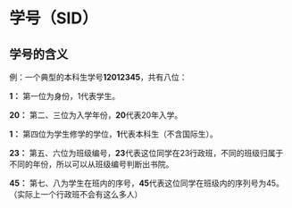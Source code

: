 # 学号（SID）

## 学号的含义

例：一个典型的本科生学号**12012345**，共有八位：

**1：** 第一位为身份，1代表学生。

**20：** 第二、三位为入学年份，**20**代表20年入学。

**1：** 第四位为学生修学的学位，**1**代表本科生（不含国际生）。

**23：** 第五、六位为班级编号，**23**代表这位同学在23行政班，不同的班级归属于不同的年份，所以可以从班级编号判断出书院。

**45：** 第七、八为学生在班内的序号，**45**代表这位同学在班级内的序列号为45。（实际上一个行政班不会有这么多人）
